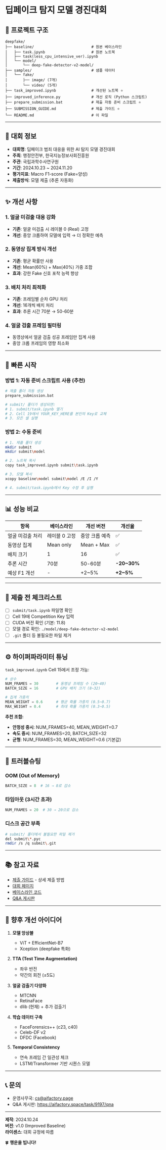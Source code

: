 # 딥페이크 탐지 모델 경진대회

## 📁 프로젝트 구조

```
deepfake/
├── baseline/                          # 원본 베이스라인
│   ├── task.ipynb                     # 원본 노트북
│   ├── task(less_cpu_intensive_ver).ipynb
│   └── model/
│       └── deep-fake-detector-v2-model/
├── samples/                           # 샘플 데이터
│   └── fake/
│       ├── image/ (7개)
│       └── video/ (5개)
├── task_improved.ipynb                # 개선된 노트북 ⭐
├── improved_inference.py              # 개선 로직 (Python 스크립트)
├── prepare_submission.bat             # 제출 자동 준비 스크립트 ⭐
├── SUBMISSION_GUIDE.md                # 제출 가이드 ⭐
└── README.md                          # 이 파일
```

---

## 🎯 대회 정보

- **대회명**: 딥페이크 범죄 대응을 위한 AI 탐지 모델 경진대회
- **주최**: 행정안전부, 한국지능정보사회진흥원
- **주관**: 국립과학수사연구원
- **기간**: 2024.10.23 ~ 2024.11.20
- **평가지표**: Macro F1-score (Fake=양성)
- **제출방식**: 모델 제출 (추론 자동화)

---

## ✨ 개선 사항

### 1. 얼굴 미검출 대응 강화
- **기존**: 얼굴 미검출 시 레이블 0 (Real) 고정
- **개선**: 중앙 크롭하여 모델에 입력 → 더 정확한 예측

### 2. 동영상 집계 방식 개선
- **기존**: 평균 확률만 사용
- **개선**: Mean(60%) + Max(40%) 가중 조합
- **효과**: 강한 Fake 신호 포착 능력 향상

### 3. 배치 처리 최적화
- **기존**: 프레임별 순차 GPU 처리
- **개선**: 16개씩 배치 처리
- **효과**: 추론 시간 70분 → 50-60분

### 4. 얼굴 검출 프레임 필터링
- 동영상에서 얼굴 검출 성공 프레임만 집계 사용
- 중앙 크롭 프레임의 영향 최소화

---

## 🚀 빠른 시작

### 방법 1: 자동 준비 스크립트 사용 (추천)

```bash
# 제출 폴더 자동 생성
prepare_submission.bat

# submit/ 폴더가 생성되면:
# 1. submit/task.ipynb 열기
# 2. Cell 19에서 YOUR_KEY_HERE를 본인의 Key로 교체
# 3. 모든 셀 실행
```

### 방법 2: 수동 준비

```bash
# 1. 제출 폴더 생성
mkdir submit
mkdir submit\model

# 2. 노트북 복사
copy task_improved.ipynb submit\task.ipynb

# 3. 모델 복사
xcopy baseline\model submit\model /E /I /Y

# 4. submit/task.ipynb에서 Key 수정 후 실행
```

---

## 📊 성능 비교

| 항목 | 베이스라인 | 개선 버전 | 개선율 |
|------|-----------|----------|--------|
| 얼굴 미검출 처리 | 레이블 0 고정 | 중앙 크롭 예측 | ✅ |
| 동영상 집계 | Mean only | Mean + Max | ✅ |
| 배치 크기 | 1 | 16 | ✅ |
| 추론 시간 | 70분 | 50-60분 | **-20~30%** |
| 예상 F1 개선 | - | +2~5% | **+2~5%** |

---

## 📝 제출 전 체크리스트

- [ ] `submit/task.ipynb` 파일명 확인
- [ ] Cell 19에 Competition Key 입력
- [ ] CUDA 버전 확인 (기본: 11.8)
- [ ] 모델 경로 확인: `./model/deep-fake-detector-v2-model`
- [ ] `.git` 폴더 등 불필요한 파일 제거

---

## ⚙️ 하이퍼파라미터 튜닝

`task_improved.ipynb` Cell 15에서 조정 가능:

```python
# 상수
NUM_FRAMES = 30        # 동영상 프레임 수 (20~40)
BATCH_SIZE = 16        # GPU 배치 크기 (8~32)

# 집계 가중치
MEAN_WEIGHT = 0.6      # 평균 확률 가중치 (0.5~0.7)
MAX_WEIGHT = 0.4       # 최대 확률 가중치 (0.3~0.5)
```

**추천 조합:**
- **안정성 중시**: NUM_FRAMES=40, MEAN_WEIGHT=0.7
- **속도 중시**: NUM_FRAMES=20, BATCH_SIZE=32
- **균형**: NUM_FRAMES=30, MEAN_WEIGHT=0.6 (기본값)

---

## 🐛 트러블슈팅

### OOM (Out of Memory)
```python
BATCH_SIZE = 8  # 16 → 8로 감소
```

### 타임아웃 (3시간 초과)
```python
NUM_FRAMES = 20  # 30 → 20으로 감소
```

### 디스크 공간 부족
```bash
# submit/ 폴더에서 불필요한 파일 제거
del submit\*.pyc
rmdir /s /q submit\.git
```

---

## 📚 참고 자료

- [제출 가이드](SUBMISSION_GUIDE.md) - 상세 제출 방법
- [대회 페이지](https://aifactory.space/task/9197)
- [베이스라인 코드](https://aifactory.space/task/9197/baseline)
- [Q&A 게시판](https://aifactory.space/task/9197/qna)

---

## 🔮 향후 개선 아이디어

1. **모델 앙상블**
   - ViT + EfficientNet-B7
   - Xception (deepfake 특화)

2. **TTA (Test Time Augmentation)**
   - 좌우 반전
   - 약간의 회전 (±5도)

3. **얼굴 검출기 다양화**
   - MTCNN
   - RetinaFace
   - dlib (현재) + 추가 검출기

4. **학습 데이터 구축**
   - FaceForensics++ (c23, c40)
   - Celeb-DF v2
   - DFDC (Facebook)

5. **Temporal Consistency**
   - 연속 프레임 간 일관성 체크
   - LSTM/Transformer 기반 시퀀스 모델

---

## 📞 문의

- 운영사무국: cs@aifactory.page
- Q&A 게시판: https://aifactory.space/task/9197/qna

---

**제작**: 2024.10.24  
**버전**: v1.0 (Improved Baseline)  
**라이센스**: 대회 규정에 따름

🍀 **행운을 빕니다!**

